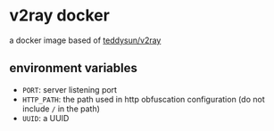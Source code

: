 # v2ray docker

a docker image based of [teddysun/v2ray](https://hub.docker.com/r/teddysun/v2ray)

## environment variables

- `PORT`: server listening port
- `HTTP_PATH`: the path used in http obfuscation configuration (do not include `/` in the path)
- `UUID`: a UUID
